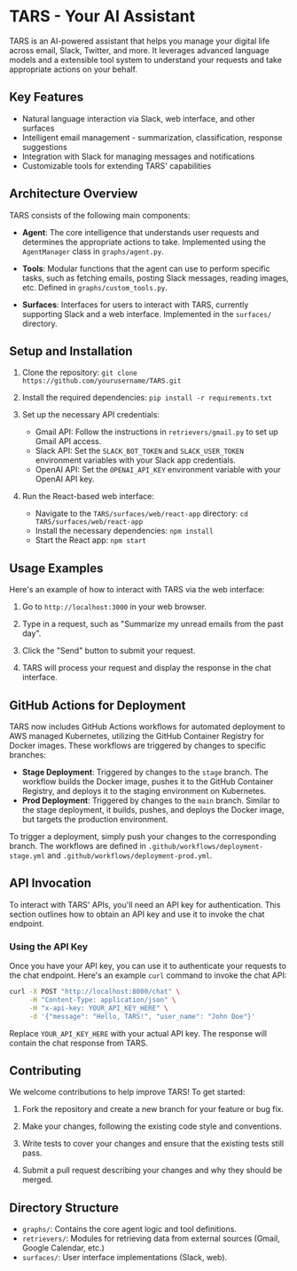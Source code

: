 # TARS - Your AI Assistant 

TARS is an AI-powered assistant that helps you manage your digital life across email, Slack, Twitter, and more. It leverages advanced language models and a extensible tool system to understand your requests and take appropriate actions on your behalf.

## Key Features

- Natural language interaction via Slack, web interface, and other surfaces
- Intelligent email management - summarization, classification, response suggestions
- Integration with Slack for managing messages and notifications 
- Customizable tools for extending TARS' capabilities

## Architecture Overview

TARS consists of the following main components:

- **Agent**: The core intelligence that understands user requests and determines the appropriate actions to take. Implemented using the `AgentManager` class in `graphs/agent.py`.

- **Tools**: Modular functions that the agent can use to perform specific tasks, such as fetching emails, posting Slack messages, reading images, etc. Defined in `graphs/custom_tools.py`.

- **Surfaces**: Interfaces for users to interact with TARS, currently supporting Slack and a web interface. Implemented in the `surfaces/` directory.

## Setup and Installation 

1. Clone the repository: `git clone https://github.com/yourusername/TARS.git`

2. Install the required dependencies: `pip install -r requirements.txt`

3. Set up the necessary API credentials:
   - Gmail API: Follow the instructions in `retrievers/gmail.py` to set up Gmail API access.
   - Slack API: Set the `SLACK_BOT_TOKEN` and `SLACK_USER_TOKEN` environment variables with your Slack app credentials.
   - OpenAI API: Set the `OPENAI_API_KEY` environment variable with your OpenAI API key.

4. Run the React-based web interface:
   - Navigate to the `TARS/surfaces/web/react-app` directory: `cd TARS/surfaces/web/react-app`
   - Install the necessary dependencies: `npm install`
   - Start the React app: `npm start`

## Usage Examples

Here's an example of how to interact with TARS via the web interface:

1. Go to `http://localhost:3000` in your web browser.

2. Type in a request, such as "Summarize my unread emails from the past day".

3. Click the "Send" button to submit your request.

4. TARS will process your request and display the response in the chat interface.

## GitHub Actions for Deployment

TARS now includes GitHub Actions workflows for automated deployment to AWS managed Kubernetes, utilizing the GitHub Container Registry for Docker images. These workflows are triggered by changes to specific branches:

- **Stage Deployment**: Triggered by changes to the `stage` branch. The workflow builds the Docker image, pushes it to the GitHub Container Registry, and deploys it to the staging environment on Kubernetes.
- **Prod Deployment**: Triggered by changes to the `main` branch. Similar to the stage deployment, it builds, pushes, and deploys the Docker image, but targets the production environment.

To trigger a deployment, simply push your changes to the corresponding branch. The workflows are defined in `.github/workflows/deployment-stage.yml` and `.github/workflows/deployment-prod.yml`.

## API Invocation

To interact with TARS' APIs, you'll need an API key for authentication. This section outlines how to obtain an API key and use it to invoke the chat endpoint.

### Using the API Key

Once you have your API key, you can use it to authenticate your requests to the chat endpoint. Here's an example `curl` command to invoke the chat API:

```bash
curl -X POST "http://localhost:8000/chat" \
     -H "Content-Type: application/json" \
     -H "x-api-key: YOUR_API_KEY_HERE" \
     -d '{"message": "Hello, TARS!", "user_name": "John Doe"}'
```

Replace `YOUR_API_KEY_HERE` with your actual API key. The response will contain the chat response from TARS.

## Contributing

We welcome contributions to help improve TARS! To get started:

1. Fork the repository and create a new branch for your feature or bug fix.

2. Make your changes, following the existing code style and conventions.

3. Write tests to cover your changes and ensure that the existing tests still pass.

4. Submit a pull request describing your changes and why they should be merged.

## Directory Structure

- `graphs/`: Contains the core agent logic and tool definitions.
- `retrievers/`: Modules for retrieving data from external sources (Gmail, Google Calendar, etc.)
- `surfaces/`: User interface implementations (Slack, web).
